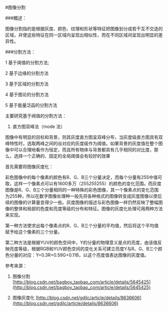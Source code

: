#图像分割 

###概述：

图像分割指的是根据灰度、颜色、纹理和形状等特征把图像划分成若干互不交迭的区域，并使这些特征在同一区域内呈现出相似性，而在不同区域间呈现出明显的差异性。

###分割方法：

1 基于阈值的分割方法;

2 基于边缘的分割方法

3 基于区域的分割方法

4 基于图论的分割方法

5 基于能量泛函的分割方法

主要研究基于阀值的分割方法：

1. 直方图双峰法（mode 法）

图像中有明显的目标和背景，则其灰度直方图呈双峰分布，当灰度级直方图具有双峰特性时，选取两峰之间的谷对应的灰度级作为阈值。如果背景的灰度值在整个图像中可以合理地看作为恒定，而且所有物体与背景都具有几乎相同的对比度，那么，选择一个正确的、固定的全局阈值会有较好的效果


首先需要将图像灰度化：

彩色图像中的每个像素的颜色有R、G、B三个分量决定，而每个分量有255中值可取，这样一个像素点可以有1600多万（255*255*255）的颜色的变化范围。而灰度图像是R、G、B三个分量相同的一种特殊的彩色图像，其一个像素点的变化范围为255种，所以在数字图像处理种一般先将各种格式的图像转变成灰度图像以使后续的图像的计算量变得少一些。灰度图像的描述与彩色图像一样仍然反映了整幅图像的整体和局部的色度和亮度等级的分布和特征。图像的灰度化处理可用两种方法来实现。

第一种方法使求出每个像素点的R、G、B三个分量的平均值，然后将这个平均值赋予给这个像素的三个分量。

第二种方法是根据YUV的颜色空间中，Y的分量的物理意义是点的亮度，由该值反映亮度等级，根据RGB和YUV颜色空间的变化关系可建立亮度Y与R、G、B三个颜色分量的对应：Y=0.3R+0.59G+0.11B，以这个亮度值表达图像的灰度值。

参考来源：

1. 图像分割 [http://blog.csdn.net/bagboy_taobao_com/article/details/5645425](http://blog.csdn.net/bagboy_taobao_com/article/details/5645425)

2. 图像灰度化 [http://blog.csdn.net/gdjlc/article/details/8636606](http://blog.csdn.net/gdjlc/article/details/8636606)
